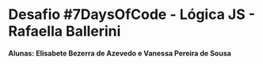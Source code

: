 # Desafio #7DaysOfCode - Lógica JS - Rafaella Ballerini 
**Alunas: Elisabete Bezerra de Azevedo e Vanessa Pereira de Sousa**